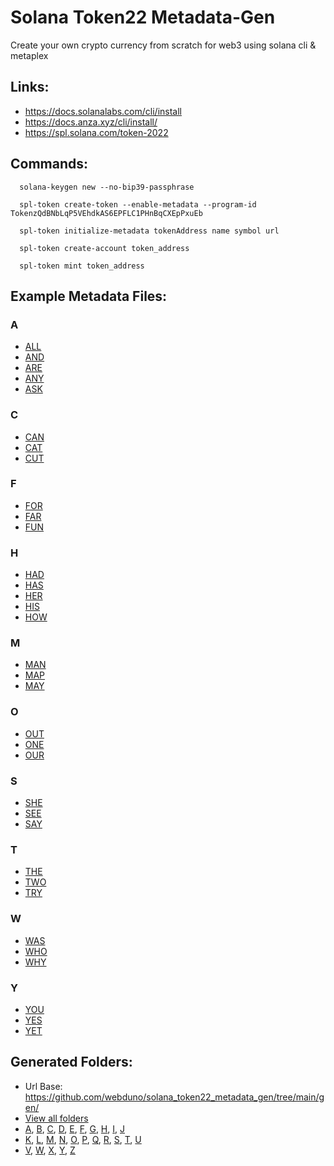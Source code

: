 # Solana Token22 Metadata-Gen

Create your own crypto currency from scratch for web3 using solana cli & metaplex

## Links:
  - https://docs.solanalabs.com/cli/install
  - https://docs.anza.xyz/cli/install/
  - https://spl.solana.com/token-2022

## Commands:

```
  solana-keygen new --no-bip39-passphrase

  spl-token create-token --enable-metadata --program-id TokenzQdBNbLqP5VEhdkAS6EPFLC1PHnBqCXEpPxuEb

  spl-token initialize-metadata tokenAddress name symbol url

  spl-token create-account token_address

  spl-token mint token_address
```

## Example Metadata Files:

### A
- [ALL](https://raw.githubusercontent.com/webduno/solana_token22_metadata_gen/refs/heads/main/gen/A/metadata_ALL.json)
- [AND](https://raw.githubusercontent.com/webduno/solana_token22_metadata_gen/refs/heads/main/gen/A/metadata_AND.json)
- [ARE](https://raw.githubusercontent.com/webduno/solana_token22_metadata_gen/refs/heads/main/gen/A/metadata_ARE.json)
- [ANY](https://raw.githubusercontent.com/webduno/solana_token22_metadata_gen/refs/heads/main/gen/A/metadata_ANY.json)
- [ASK](https://raw.githubusercontent.com/webduno/solana_token22_metadata_gen/refs/heads/main/gen/A/metadata_ASK.json)

### C
- [CAN](https://raw.githubusercontent.com/webduno/solana_token22_metadata_gen/refs/heads/main/gen/C/metadata_CAN.json)
- [CAT](https://raw.githubusercontent.com/webduno/solana_token22_metadata_gen/refs/heads/main/gen/C/metadata_CAT.json)
- [CUT](https://raw.githubusercontent.com/webduno/solana_token22_metadata_gen/refs/heads/main/gen/C/metadata_CUT.json)

### F
- [FOR](https://raw.githubusercontent.com/webduno/solana_token22_metadata_gen/refs/heads/main/gen/F/metadata_FOR.json)
- [FAR](https://raw.githubusercontent.com/webduno/solana_token22_metadata_gen/refs/heads/main/gen/F/metadata_FAR.json)
- [FUN](https://raw.githubusercontent.com/webduno/solana_token22_metadata_gen/refs/heads/main/gen/F/metadata_FUN.json)

### H
- [HAD](https://raw.githubusercontent.com/webduno/solana_token22_metadata_gen/refs/heads/main/gen/H/metadata_HAD.json)
- [HAS](https://raw.githubusercontent.com/webduno/solana_token22_metadata_gen/refs/heads/main/gen/H/metadata_HAS.json)
- [HER](https://raw.githubusercontent.com/webduno/solana_token22_metadata_gen/refs/heads/main/gen/H/metadata_HER.json)
- [HIS](https://raw.githubusercontent.com/webduno/solana_token22_metadata_gen/refs/heads/main/gen/H/metadata_HIS.json)
- [HOW](https://raw.githubusercontent.com/webduno/solana_token22_metadata_gen/refs/heads/main/gen/H/metadata_HOW.json)

### M
- [MAN](https://raw.githubusercontent.com/webduno/solana_token22_metadata_gen/refs/heads/main/gen/M/metadata_MAN.json)
- [MAP](https://raw.githubusercontent.com/webduno/solana_token22_metadata_gen/refs/heads/main/gen/M/metadata_MAP.json)
- [MAY](https://raw.githubusercontent.com/webduno/solana_token22_metadata_gen/refs/heads/main/gen/M/metadata_MAY.json)

### O
- [OUT](https://raw.githubusercontent.com/webduno/solana_token22_metadata_gen/refs/heads/main/gen/O/metadata_OUT.json)
- [ONE](https://raw.githubusercontent.com/webduno/solana_token22_metadata_gen/refs/heads/main/gen/O/metadata_ONE.json)
- [OUR](https://raw.githubusercontent.com/webduno/solana_token22_metadata_gen/refs/heads/main/gen/O/metadata_OUR.json)

### S
- [SHE](https://raw.githubusercontent.com/webduno/solana_token22_metadata_gen/refs/heads/main/gen/S/metadata_SHE.json)
- [SEE](https://raw.githubusercontent.com/webduno/solana_token22_metadata_gen/refs/heads/main/gen/S/metadata_SEE.json)
- [SAY](https://raw.githubusercontent.com/webduno/solana_token22_metadata_gen/refs/heads/main/gen/S/metadata_SAY.json)

### T
- [THE](https://raw.githubusercontent.com/webduno/solana_token22_metadata_gen/refs/heads/main/gen/T/metadata_THE.json)
- [TWO](https://raw.githubusercontent.com/webduno/solana_token22_metadata_gen/refs/heads/main/gen/T/metadata_TWO.json)
- [TRY](https://raw.githubusercontent.com/webduno/solana_token22_metadata_gen/refs/heads/main/gen/T/metadata_TRY.json)

### W
- [WAS](https://raw.githubusercontent.com/webduno/solana_token22_metadata_gen/refs/heads/main/gen/W/metadata_WAS.json)
- [WHO](https://raw.githubusercontent.com/webduno/solana_token22_metadata_gen/refs/heads/main/gen/W/metadata_WHO.json)
- [WHY](https://raw.githubusercontent.com/webduno/solana_token22_metadata_gen/refs/heads/main/gen/W/metadata_WHY.json)

### Y
- [YOU](https://raw.githubusercontent.com/webduno/solana_token22_metadata_gen/refs/heads/main/gen/Y/metadata_YOU.json)
- [YES](https://raw.githubusercontent.com/webduno/solana_token22_metadata_gen/refs/heads/main/gen/Y/metadata_YES.json)
- [YET](https://raw.githubusercontent.com/webduno/solana_token22_metadata_gen/refs/heads/main/gen/Y/metadata_YET.json)

## Generated Folders:
  - Url Base: https://github.com/webduno/solana_token22_metadata_gen/tree/main/gen/
  - [View all folders](https://github.com/webduno/solana_token22_metadata_gen/tree/main/gen/)
  - [A](https://github.com/webduno/solana_token22_metadata_gen/tree/main/gen/A), [B](https://github.com/webduno/solana_token22_metadata_gen/tree/main/gen/B), [C](https://github.com/webduno/solana_token22_metadata_gen/tree/main/gen/C), [D](https://github.com/webduno/solana_token22_metadata_gen/tree/main/gen/D), [E](https://github.com/webduno/solana_token22_metadata_gen/tree/main/gen/E), [F](https://github.com/webduno/solana_token22_metadata_gen/tree/main/gen/F), [G](https://github.com/webduno/solana_token22_metadata_gen/tree/main/gen/G), [H](https://github.com/webduno/solana_token22_metadata_gen/tree/main/gen/H), [I](https://github.com/webduno/solana_token22_metadata_gen/tree/main/gen/I), [J](https://github.com/webduno/solana_token22_metadata_gen/tree/main/gen/J)
  - [K](https://github.com/webduno/solana_token22_metadata_gen/tree/main/gen/K), [L](https://github.com/webduno/solana_token22_metadata_gen/tree/main/gen/L), [M](https://github.com/webduno/solana_token22_metadata_gen/tree/main/gen/M), [N](https://github.com/webduno/solana_token22_metadata_gen/tree/main/gen/N), [O](https://github.com/webduno/solana_token22_metadata_gen/tree/main/gen/O), [P](https://github.com/webduno/solana_token22_metadata_gen/tree/main/gen/P), [Q](https://github.com/webduno/solana_token22_metadata_gen/tree/main/gen/Q), [R](https://github.com/webduno/solana_token22_metadata_gen/tree/main/gen/R), [S](https://github.com/webduno/solana_token22_metadata_gen/tree/main/gen/S), [T](https://github.com/webduno/solana_token22_metadata_gen/tree/main/gen/T), [U](https://github.com/webduno/solana_token22_metadata_gen/tree/main/gen/U)
  - [V](https://github.com/webduno/solana_token22_metadata_gen/tree/main/gen/V), [W](https://github.com/webduno/solana_token22_metadata_gen/tree/main/gen/W), [X](https://github.com/webduno/solana_token22_metadata_gen/tree/main/gen/X), [Y](https://github.com/webduno/solana_token22_metadata_gen/tree/main/gen/Y), [Z](https://github.com/webduno/solana_token22_metadata_gen/tree/main/gen/Z)




